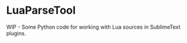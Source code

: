 LuaParseTool
============

WIP - Some Python code for working with Lua sources in SublimeText plugins.
